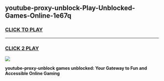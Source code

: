 
## youtube-proxy-unblock-Play-Unblocked-Games-Online-1e67q
<h3>
<a href="https://premium76.site?title=youtube-proxy-unblock&ref=25A">CLICK TO PLAY</a></h3>
<hr>

<h3>
<a href="https://premium76.site?title=youtube-proxy-unblock&ref=25A">CLICK 2 PLAY</a>
  
</h3>

<a href="https://premium76.site?title=youtube-proxy-unblock&ref=25A"><img src="https://clearcache.store/games.png"></a>


**youtube-proxy-unblock games unblocked: Your Gateway to Fun and Accessible Online Gaming**
